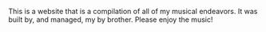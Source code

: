 This is a website that is a compilation of all of my musical endeavors. It was built by, and managed, my by brother. Please enjoy the music!
